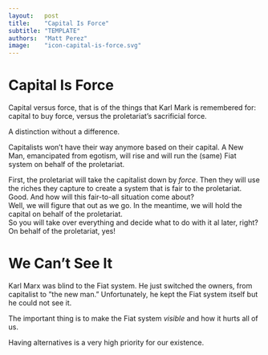 ```yaml
---
layout:   post
title:    "Capital Is Force"
subtitle: "TEMPLATE"
authors:  "Matt Perez"
image:    "icon-capital-is-force.svg"
---
```


<div style="display:none;">
 <p>Capital versus force, that is of the things that Karl Mark is remembered for. A distinction without a difference. Capital to buy force, versus the proletariat’s sacrificial force.</p>
</div>

<h1>Capital Is Force</h1>
 <p>Capital versus force, that is of the things that Karl Mark is remembered for: capital to buy force, versus the proletariat&rsquo;s sacrificial force.</p>
 <p>A distinction without a difference.</p>
 <p>Capitalists won&rsquo;t have their way anymore based on their capital. A New Man, emancipated from egotism, will rise and will run the (same) <span class="_paradigm">Fiat</span> system on behalf of the proletariat.</p>
 <div class="_speakera">First, the proletariat will take the capitalist down by <em>force</em>. Then they will use the riches they capture to create a system that is fair to the proletariat.</div>
 <div class="_speakerb">Good. And how will this fair-to-all situation come about?</div>
 <div class="_speakera">Well, we will figure that out as we go. In the meantime, we will hold the capital on behalf of the proletariat.</div>
 <div class="_speakerb">So you will take over everything and decide what to do with it al later, right?</div>
 <div class="_speakera">On behalf of the proletariat, yes!</div>
 
<h1>We Can&rsquo;t See It</h1>
 <p>Karl Marx was blind to the <span class='_paradigm'>Fiat</span> system. He just switched the owners, from capitalist to &rdquo;the new man.&rdquo; Unfortunately, he kept the <span class='_paradigm'>Fiat</span> system itself but he could not see it.</p>
 <p>The important thing is to make the <span class='_paradigm'>Fiat</span> system <em>visible</em> and how it hurts all of us.</p>
 <p>Having alternatives is a very high priority for our existence.</p>